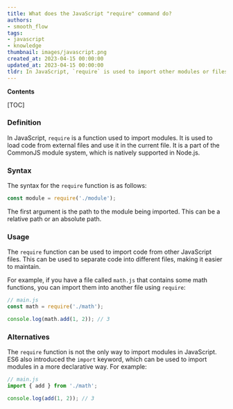```yaml
---
title: What does the JavaScript "require" command do?
authors:
- smooth_flow
tags:
- javascript
- knowledge
thumbnail: images/javascript.png
created_at: 2023-04-15 00:00:00
updated_at: 2023-04-15 00:00:00
tldr: In JavaScript, `require` is used to import other modules or files into the current script.
---
```


**Contents**

[TOC]

### Definition

In JavaScript, `require` is a function used to import modules. It is used to load code from external files and use it in the current file. It is a part of the CommonJS module system, which is natively supported in Node.js. 

### Syntax

The syntax for the `require` function is as follows:

```javascript
const module = require('./module');
```

The first argument is the path to the module being imported. This can be a relative path or an absolute path.

### Usage

The `require` function can be used to import code from other JavaScript files. This can be used to separate code into different files, making it easier to maintain.

For example, if you have a file called `math.js` that contains some math functions, you can import them into another file using `require`:

```javascript
// main.js
const math = require('./math');

console.log(math.add(1, 2)); // 3
```

### Alternatives

The `require` function is not the only way to import modules in JavaScript. ES6 also introduced the `import` keyword, which can be used to import modules in a more declarative way. For example:

```javascript
// main.js
import { add } from './math';

console.log(add(1, 2)); // 3
```
